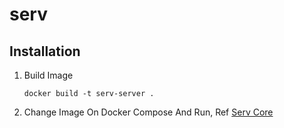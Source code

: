 # serv

## Installation
1. Build Image
    ```shell
   docker build -t serv-server .
2. Change Image On Docker Compose And Run, Ref [Serv Core](https://github.com/refaldyrk/serv-core/blob/main/docker-compose.yaml)